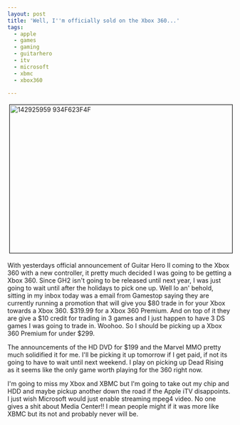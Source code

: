 ```yaml
---
layout: post
title: 'Well, I''m officially sold on the Xbox 360...'
tags:
  - apple
  - games
  - gaming
  - guitarhero
  - itv
  - microsoft
  - xbmc
  - xbox360

---
```


<img src="http://www.the8thsign.com/wp-content/uploads/2006/09/142925959_934f623f4f.jpg" alt="142925959 934F623F4F" border="1" height="333" hspace="4" vspace="4" width="500" />

With yesterdays official announcement of Guitar Hero II coming to the Xbox 360 with a new controller, it pretty much decided I was going to be getting a Xbox 360. Since GH2 isn't going to be released until next year, I was just going to wait until after the holidays to pick one up. Well lo an' behold, sitting in my inbox today was a email from Gamestop saying they are currently running a promotion that will give you $80 trade in for your Xbox towards a Xbox 360. $319.99 for a Xbox 360 Premium. And on top of it they are give a $10 credit for trading in 3 games and I just happen to have 3 DS games I was going to trade in. Woohoo. So I should be picking up a Xbox 360 Premium for under $299.

The announcements of the HD DVD for $199 and the Marvel MMO pretty much solidified it for me. I'll be picking it up tomorrow if I get paid, if not its going to have to wait until next weekend. I play on picking up Dead Rising as it seems like the only game worth playing for the 360 right now.

I'm going to miss my Xbox and XBMC but I'm going to take out my chip and HDD and maybe pickup another down the road if the Apple iTV disappoints. I just wish Microsoft would just enable streaming mpeg4 video. No one gives a shit about Media Center!! I mean people might if it was more like XBMC but its not and probably never will be.
<!-- technorati tags start -->
<!-- technorati tags end -->
